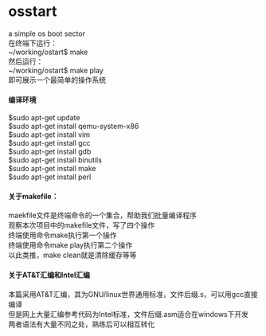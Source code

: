 # osstart
a simple os boot sector<br>
在终端下运行：<br>
~/working/ostart$ make<br>
然后运行：<br>
~/working/ostart$ make play<br>
即可展示一个最简单的操作系统<br>

#### 编译环境
$sudo apt-get update<br>
$sudo apt-get install qemu-system-x86<br>
$sudo apt-get install vim<br>
$sudo apt-get install gcc<br>
$sudo apt-get install gdb<br>
$sudo apt-get install binutils<br>
$sudo apt-get install make<br>
$sudo apt-get install perl<br>

#### 关于makefile：
maekfile文件是终端命令的一个集合，帮助我们批量编译程序<br>
观察本次项目中的makefile文件，写了四个操作<br>
终端使用命令make执行第一个操作<br>
终端使用命令make play执行第二个操作<br>
以此类推，make clean就是清除缓存等等<br>

#### 关于AT&T汇编和Intel汇编
本篇采用AT&T汇编，其为GNU/linux世界通用标准，文件后缀.s，可以用gcc直接编译<br>
但是网上大量汇编参考代码为Intel标准，文件后缀.asm适合在windows下开发<br>
两者语法有大量不同之处，熟练后可以相互转化<br>
